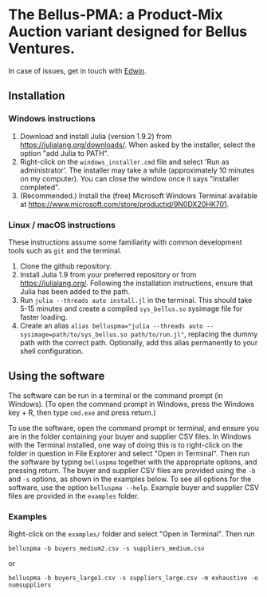 # The Bellus-PMA: a Product-Mix Auction variant designed for Bellus Ventures.

In case of issues, get in touch with [Edwin](edwinlock@gmail.com).

## Installation
### Windows instructions

1. Download and install Julia (version 1.9.2) from https://julialang.org/downloads/. When asked by the installer, select the option "add Julia to PATH".
2. Right-click on the `windows_installer.cmd` file and select 'Run as administrator'. The installer may take a while (approximately 10 minutes on my computer).
You can close the window once it says "Installer completed".
3. (Recommended.) Install the (free) Microsoft Windows Terminal available at https://www.microsoft.com/store/productid/9N0DX20HK701.

### Linux / macOS instructions

These instructions assume some familiarity with common development tools such as `git` and the terminal.
1. Clone the github repository.
2. Install Julia 1.9 from your preferred repository or from https://julialang.org/. Following the installation instructions, ensure that Julia has been added to the path.
3. Run `julia --threads auto install.jl` in the terminal. This should take 5-15 minutes and create a compiled `sys_bellus.so` sysimage file for faster loading.
4. Create an alias `alias belluspma="julia --threads auto --sysimage=path/to/sys_bellus.so path/to/run.jl"`, replacing the dummy path with the correct path. Optionally,
add this alias permanently to your shell configuration.

## Using the software

The software can be run in a terminal or the command prompt (in Windows). (To open the command prompt in Windows, press the Windows key + R, then type `cmd.exe` and press
return.)

To use the software, open the command prompt or terminal, and ensure you are in the folder containing your buyer and supplier CSV files. In Windows with the Terminal installed,
one way of doing this is to right-click on the folder in question in File Explorer and select "Open in Terminal".
Then run the software by typing `belluspma` together with the appropriate options, and pressing return. The buyer and supplier CSV files are provided using the `-b` and `-s` options,
as shown in the examples below. To see all options for the software, use the option `belluspma --help`. Example buyer and supplier CSV files are provided in the `examples` folder.

### Examples

Right-click on the `examples/` folder and select "Open in Terminal". Then run

`belluspma -b buyers_medium2.csv -s suppliers_medium.csv`

or 

`belluspma -b buyers_large1.csv -s suppliers_large.csv -m exhaustive -o numsuppliers`

